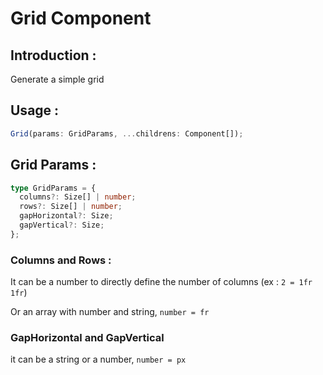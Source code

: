 # Grid Component

## Introduction :

Generate a simple grid

## Usage :

```ts
Grid(params: GridParams, ...childrens: Component[]);
```

## Grid Params :

```ts
type GridParams = {
  columns?: Size[] | number;
  rows?: Size[] | number;
  gapHorizontal?: Size;
  gapVertical?: Size;
};
```

### Columns and Rows :

It can be a number to directly define the number of columns (ex : `2 = 1fr 1fr`)

Or an array with number and string, `number = fr`

### GapHorizontal and GapVertical

it can be a string or a number, `number = px`
